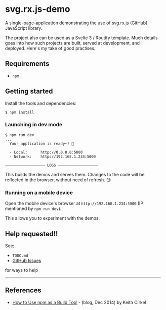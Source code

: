 # svg.rx.js-demo

A single-page-application demonstrating the use of [svg.rx.js](https://github.com/akauppi/svg.rx.js/) (GitHub) JavaScript library. 

The project also can be used as a Svelte 3 / Routify template. Much details goes into how such projects are built, served at development, and deployed. Here's my take of good practises.


## Requirements

- `npm`


## Getting started

Install the tools and dependencies:

```
$ npm install
```

### Launching in dev mode

```
$ npm run dev
...
  Your application is ready~! 🚀

  - Local:      http://0.0.0.0:5000
  - Network:    http://192.168.1.234:5000

────────────────── LOGS ──────────────────
```

This builds the demos and serves them. Changes to the code will be reflected in the browser, without need of refresh. 😏


### Running on a mobile device

Open the mobile device's browser at `http://192.168.1.234:5000` (IP mentioned by `npm run dev`).

This allows you to experiment with the demos. 

<!-- disabled (that file is in main 'svg.rx.js')
>For setting up remote debugging, see [DEV-TIPS/Remote debugging](DEV-TIPS/Remote%20debugging.md).
-->


## Help requested!!

See:
 
- `TODO.md`
- [GitHub Issues](https://github.com/akauppi/svg.rx.js-demo/issues) 

for ways to help

---

## References

- [How to Use npm as a Build Tool](https://www.keithcirkel.co.uk/how-to-use-npm-as-a-build-tool/) - (blog, Dec 2014) by Keith Cirkel

